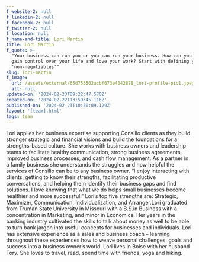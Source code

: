 ```yaml
---
f_website-2: null
f_linkedin-2: null
f_facebook-2: null
f_twitter-2: null
f_location: null
f_name-and-title: Lori Martin
title: Lori Martin
f_quote: >-
  "Your business can run you or you can run your business. How can you begin to
  gain control over your life and love your work? Start with defining your
  'non-negotiables'"
slug: lori-martin
f_image:
  url: /assets/external/65d753502acbf673e4042878_lori-profile-pic1.jpeg
  alt: null
updated-on: '2024-02-23T09:22:47.570Z'
created-on: '2024-02-22T13:59:45.116Z'
published-on: '2024-02-23T10:30:09.129Z'
layout: '[team].html'
tags: team
---
```


Lori applies her business expertise supporting Consilio clients as they build stronger strategic and financial visions and build the foundations for a strengths-based culture. She works with business owners and leadership teams to facilitate healthy communication, strong business agreements, improved business processes, and cash flow management. As a partner in a family business she understands the struggles and how helpful the services of Consilio can be to any business owner. “I enjoy interacting with clients, getting to know their strengths, facilitating productive conversations, and helping them identify their business gaps and find solutions. I love knowing that what we do helps small businesses become healthier and more successful.” Lori’s top five strengths are: Strategic, Maximizer, Communication, Individualization, and Arranger.Lori graduated from Truman State University in Missouri with a B.S.in Business with a concentration in Marketing, and minor in Economics. Her years in the banking industry cultivated the skills to talk about money as well to be able to turn bank jargon into useful concepts for businesses and individuals. Lori has extensive experience as a sales and business coach – learning throughout these experiences how to weave personal challenges, goals and success into a business owner’s world. Lori lives in Boise with her husband Tory. She loves to travel, read, spend time with friends, yoga and hiking.
